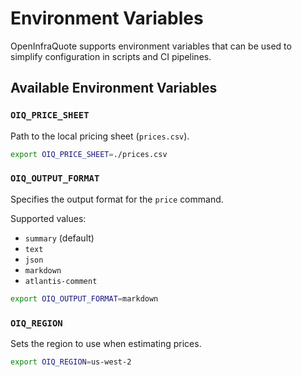 # Environment Variables

OpenInfraQuote supports environment variables that can be used to simplify configuration in scripts and CI pipelines.

## Available Environment Variables

### `OIQ_PRICE_SHEET`

Path to the local pricing sheet (`prices.csv`).

```bash
export OIQ_PRICE_SHEET=./prices.csv
```

### `OIQ_OUTPUT_FORMAT`

Specifies the output format for the `price` command.

Supported values:

- `summary` (default)
- `text`
- `json`
- `markdown`
- `atlantis-comment`

```bash
export OIQ_OUTPUT_FORMAT=markdown
```

### `OIQ_REGION`

Sets the region to use when estimating prices.

```bash
export OIQ_REGION=us-west-2
```
